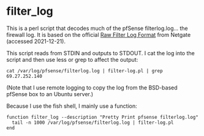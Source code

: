 # filter_log
This is a perl script that decodes much of the pfSense filterlog.log... the firewall log.  It is based on the official [Raw Filter Log Format](https://docs.netgate.com/pfsense/en/latest/monitoring/logs/raw-filter-format.html) from Netgate (accessed 2021-12-21).

This script reads from STDIN and outputs to STDOUT.  I cat the log into the script and then use less or grep to affect the output:

```
cat /var/log/pfsense/filterlog.log | filter-log.pl | grep 69.27.252.140
```
(Note that I use remote logging to copy the log from the BSD-based pfSense box to an Ubuntu server.)

Because I use the fish shell, I mainly use a function:
```
function filter_log --description "Pretty Print pfsense filterlog.log"
  tail -n 1000 /var/log/pfsense/filterlog.log | filter-log.pl
end
```